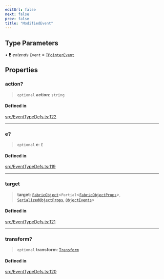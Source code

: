 ```yaml
---
editUrl: false
next: false
prev: false
title: "ModifiedEvent"
---
```


## Type Parameters

• **E** *extends* `Event` = [`TPointerEvent`](/api/type-aliases/tpointerevent/)

## Properties

### action?

> `optional` **action**: `string`

#### Defined in

[src/EventTypeDefs.ts:122](https://github.com/fabricjs/fabric.js/blob/v6.0.0-rc4/src/EventTypeDefs.ts#L122)

***

### e?

> `optional` **e**: `E`

#### Defined in

[src/EventTypeDefs.ts:119](https://github.com/fabricjs/fabric.js/blob/v6.0.0-rc4/src/EventTypeDefs.ts#L119)

***

### target

> **target**: [`FabricObject`](/api/classes/fabricobject/)\<`Partial`\<[`FabricObjectProps`](/api/interfaces/fabricobjectprops/)\>, [`SerializedObjectProps`](/api/interfaces/serializedobjectprops/), [`ObjectEvents`](/api/interfaces/objectevents/)\>

#### Defined in

[src/EventTypeDefs.ts:121](https://github.com/fabricjs/fabric.js/blob/v6.0.0-rc4/src/EventTypeDefs.ts#L121)

***

### transform?

> `optional` **transform**: [`Transform`](/api/type-aliases/transform/)

#### Defined in

[src/EventTypeDefs.ts:120](https://github.com/fabricjs/fabric.js/blob/v6.0.0-rc4/src/EventTypeDefs.ts#L120)
